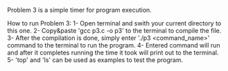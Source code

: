 Problem 3 is a simple timer for program execution.

How to run Problem 3:
	1- Open terminal and swith your current directory to this one.
	2- Copy&paste 'gcc p3.c -o p3' to the terminal to compile the file.
	3- After the compilation is done, simply enter './p3 <command_name>' command to the terminal to run the program.
	4- Entered command will run and after it completes running the time it took will print out to the terminal.
	5- 'top' and 'ls' can be used as examples to test the program.